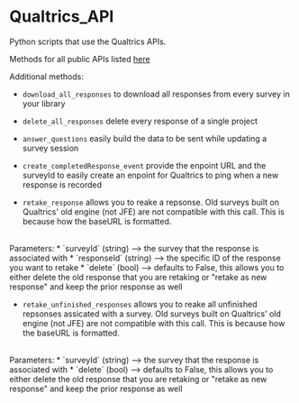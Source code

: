 # Qualtrics_API


Python scripts that use the Qualtrics APIs.


Methods for all public APIs listed [here](https://api.qualtrics.com/)

Additional methods:

* `download_all_responses` to download all responses from every survey in your library
* `delete_all_responses` delete every response of a single project
* `answer_questions` easily build the data to be sent while updating a survey session
* `create_completedResponse_event` provide the enpoint URL and the surveyId to easily create an enpoint for Qualtrics to ping when a new response is recorded



* `retake_response` allows you to reake a repsonse. Old surveys built on Qualtrics' old engine (not JFE) are not compatible with this call. This is because how the baseURL is formatted. 
<br />
Parameters: 
	* `surveyId` (string) --> the survey that the response is associated with
	* `responseId` (string) --> the specific ID of the response you want to retake
	* `delete` (bool) --> defaults to False, this allows you to either delete the old response that you are retaking or "retake as new response" and keep the prior response as well


* `retake_unfinished_responses` allows you to reake all unfinished repsonses assicated with a survey. Old surveys built on Qualtrics' old engine (not JFE) are not compatible with this call. This is because how the baseURL is formatted. 
<br />
Parameters: 
	* `surveyId` (string) --> the survey that the response is associated with
	* `delete` (bool) --> defaults to False, this allows you to either delete the old response that you are retaking or "retake as new response" and keep the prior response as well